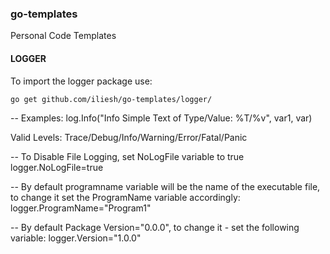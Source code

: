 ### go-templates
Personal Code Templates

#### LOGGER
To import the logger package use:

```golang
go get github.com/iliesh/go-templates/logger/
```

-- Examples:
log.Info("Info Simple Text of Type/Value: %T/%v", var1, var)

Valid Levels: Trace/Debug/Info/Warning/Error/Fatal/Panic

-- To Disable File Logging, set NoLogFile variable to true 
logger.NoLogFile=true

-- By default programname variable will be the name of the executable file, to change it set the ProgramName variable accordingly:
logger.ProgramName="Program1"

-- By default Package Version="0.0.0", to change it - set the following variable:
logger.Version="1.0.0"
